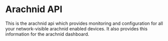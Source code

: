 # Arachnid API

This is the arachnid api which provides monitoring and configuration
for all your network-visible arachnid enabled devices.  It also provides
this information for the arachnid dashboard.
